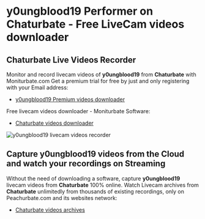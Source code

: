 # y0ungblood19 Performer on Chaturbate - Free LiveCam videos downloader

## Chaturbate Live Videos Recorder

Monitor and record livecam videos of **y0ungblood19** from **Chaturbate** with Moniturbate.com
Get a premium trial for free by just and only registering with your Email address:
* [y0ungblood19 Premium videos downloader](https://moniturbate.com/request-demo-licence-key.html)

Free livecam videos downloader - Moniturbate Software:
* [Chaturbate videos downloader](https://moniturbate.com/moniturbate-download-software.html)

![y0ungblood19 livecam videos recorder](https://peachurnet.com/templates/moniturbate-software.png)


## Capture y0ungblood19 videos from the Cloud and watch your recordings on Streaming

Without the need of downloading a software, capture **y0ungblood19** livecam videos from **Chaturbate** 100% online.
Watch Livecam archives from **Chaturbate** unlimitedly from thousands of existing recordings, only on Peachurbate.com and its websites network:
* [Chaturbate videos archives](https://peachurnet.com/)